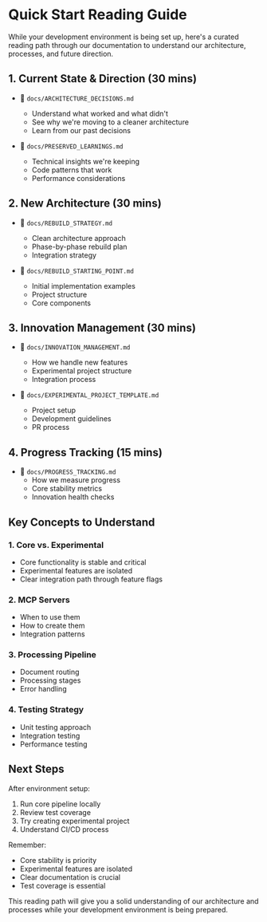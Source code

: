 # Quick Start Reading Guide

While your development environment is being set up, here's a curated reading path through our documentation to understand our architecture, processes, and future direction.

## 1. Current State & Direction (30 mins)
- 📘 `docs/ARCHITECTURE_DECISIONS.md`
  * Understand what worked and what didn't
  * See why we're moving to a cleaner architecture
  * Learn from our past decisions

- 📗 `docs/PRESERVED_LEARNINGS.md`
  * Technical insights we're keeping
  * Code patterns that work
  * Performance considerations

## 2. New Architecture (30 mins)
- 📕 `docs/REBUILD_STRATEGY.md`
  * Clean architecture approach
  * Phase-by-phase rebuild plan
  * Integration strategy

- 📙 `docs/REBUILD_STARTING_POINT.md`
  * Initial implementation examples
  * Project structure
  * Core components

## 3. Innovation Management (30 mins)
- 📔 `docs/INNOVATION_MANAGEMENT.md`
  * How we handle new features
  * Experimental project structure
  * Integration process

- 📓 `docs/EXPERIMENTAL_PROJECT_TEMPLATE.md`
  * Project setup
  * Development guidelines
  * PR process

## 4. Progress Tracking (15 mins)
- 📒 `docs/PROGRESS_TRACKING.md`
  * How we measure progress
  * Core stability metrics
  * Innovation health checks

## Key Concepts to Understand

### 1. Core vs. Experimental
- Core functionality is stable and critical
- Experimental features are isolated
- Clear integration path through feature flags

### 2. MCP Servers
- When to use them
- How to create them
- Integration patterns

### 3. Processing Pipeline
- Document routing
- Processing stages
- Error handling

### 4. Testing Strategy
- Unit testing approach
- Integration testing
- Performance testing

## Next Steps

After environment setup:
1. Run core pipeline locally
2. Review test coverage
3. Try creating experimental project
4. Understand CI/CD process

Remember:
- Core stability is priority
- Experimental features are isolated
- Clear documentation is crucial
- Test coverage is essential

This reading path will give you a solid understanding of our architecture and processes while your development environment is being prepared.
